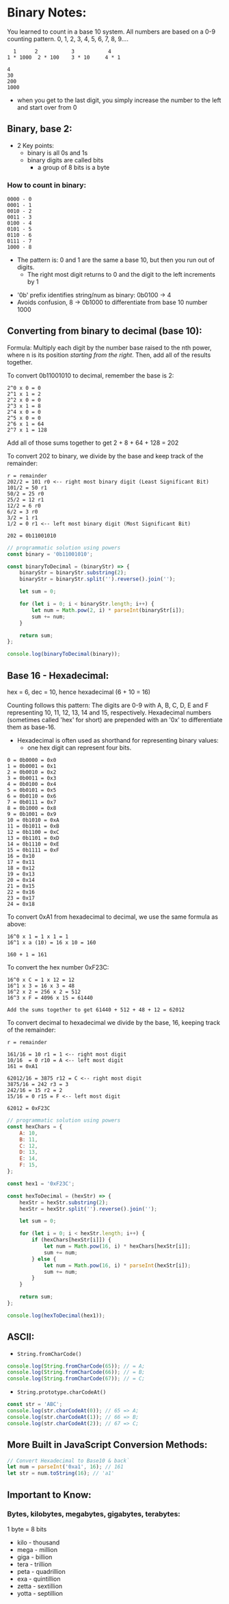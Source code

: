 # Binary Notes:

You learned to count in a base 10 system. All numbers are based on a 0-9 counting pattern.
0, 1, 2, 3, 4, 5, 6, 7, 8, 9....

 ``` 10^3     10^2      10^1      10^0
   1      2           3           4
1 * 1000  2 * 100    3 * 10     4 * 1

4
30
200
1000
```
-   when you get to the last digit, you simply increase the number to the left and start over from 0

## Binary, base 2:

-   2 Key points:
    -   binary is all 0s and 1s
    -   binary digits are called bits
        -   a group of 8 bits is a byte

### How to count in binary:

```
0000 - 0
0001 - 1
0010 - 2
0011 - 3
0100 - 4
0101 - 5
0110 - 6
0111 - 7
1000 - 8
```

-   The pattern is: 0 and 1 are the same a base 10, but then you run out of digits.
    -   The right most digit returns to 0 and the digit to the left increments by 1

*   '0b' prefix identifies string/num as binary: 0b0100 -> 4
*   Avoids confusion, 8 -> 0b1000 to differentiate from base 10 number 1000

## Converting from binary to decimal (base 10):

Formula: Multiply each digit by the number base raised to the nth power, where n
is its position _starting from the right_. Then, add all of the results together.

To convert 0b11001010 to decimal, remember the base is 2:

```
2^0 x 0 = 0
2^1 x 1 = 2
2^2 x 0 = 0
2^3 x 1 = 8
2^4 x 0 = 0
2^5 x 0 = 0
2^6 x 1 = 64
2^7 x 1 = 128
```

Add all of those sums together to get 2 + 8 + 64 + 128 = 202

To convert 202 to binary, we divide by the base and keep track of the remainder:

```
r = remainder
202/2 = 101 r0 <-- right most binary digit (Least Significant Bit)
101/2 = 50 r1
50/2 = 25 r0
25/2 = 12 r1
12/2 = 6 r0
6/2 = 3 r0
3/2 = 1 r1
1/2 = 0 r1 <-- left most binary digit (Most Significant Bit)

202 = 0b11001010
```

```javascript
// programmatic solution using powers
const binary = '0b11001010';

const binaryToDecimal = (binaryStr) => {
    binaryStr = binaryStr.substring(2);
    binaryStr = binaryStr.split('').reverse().join('');

    let sum = 0;

    for (let i = 0; i < binaryStr.length; i++) {
        let num = Math.pow(2, i) * parseInt(binaryStr[i]);
        sum += num;
    }

    return sum;
};

console.log(binaryToDecimal(binary));
```

## Base 16 - Hexadecimal:

hex = 6, dec = 10, hence hexadecimal (6 + 10 = 16)

Counting follows this pattern:
The digits are 0-9 with A, B, C, D, E and F representing 10, 11, 12, 13, 14 and 15, respectively. Hexadecimal numbers (sometimes called 'hex' for short) are prepended with an '0x' to differentiate them as base-16.

-   Hexadecimal is often used as shorthand for representing binary values:
    -   one hex digit can represent four bits.

```
0 = 0b0000 = 0x0
1 = 0b0001 = 0x1
2 = 0b0010 = 0x2
3 = 0b0011 = 0x3
4 = 0b0100 = 0x4
5 = 0b0101 = 0x5
6 = 0b0110 = 0x6
7 = 0b0111 = 0x7
8 = 0b1000 = 0x8
9 = 0b1001 = 0x9
10 = 0b1010 = 0xA
11 = 0b1011 = 0xB
12 = 0b1100 = 0xC
13 = 0b1101 = 0xD
14 = 0b1110 = 0xE
15 = 0b1111 = 0xF
16 = 0x10
17 = 0x11
18 = 0x12
19 = 0x13
20 = 0x14
21 = 0x15
22 = 0x16
23 = 0x17
24 = 0x18
```

To convert 0xA1 from hexadecimal to decimal, we use the same formula as above:

```
16^0 x 1 = 1 x 1 = 1
16^1 x a (10) = 16 x 10 = 160

160 + 1 = 161
```

To convert the hex number 0xF23C:

```
16^0 x C = 1 x 12 = 12
16^1 x 3 = 16 x 3 = 48
16^2 x 2 = 256 x 2 = 512
16^3 x F = 4096 x 15 = 61440

Add the sums together to get 61440 + 512 + 48 + 12 = 62012
```

To convert decimal to hexadecimal we divide by the base, 16, keeping track of the remainder:

```
r = remainder

161/16 = 10 r1 = 1 <-- right most digit
10/16  = 0 r10 = A <-- left most digit
161 = 0xA1

62012/16 = 3875 r12 = C <-- right most digit
3875/16 = 242 r3 = 3
242/16 = 15 r2 = 2
15/16 = 0 r15 = F <-- left most digit

62012 = 0xF23C
```

```javascript
// programmatic solution using powers
const hexChars = {
    A: 10,
    B: 11,
    C: 12,
    D: 13,
    E: 14,
    F: 15,
};

const hex1 = '0xF23C';

const hexToDecimal = (hexStr) => {
    hexStr = hexStr.substring(2);
    hexStr = hexStr.split('').reverse().join('');

    let sum = 0;

    for (let i = 0; i < hexStr.length; i++) {
        if (hexChars[hexStr[i]]) {
            let num = Math.pow(16, i) * hexChars[hexStr[i]];
            sum += num;
        } else {
            let num = Math.pow(16, i) * parseInt(hexStr[i]);
            sum += num;
        }
    }

    return sum;
};

console.log(hexToDecimal(hex1));
```

## ASCII:

-   `String.fromCharCode()`

```javascript
console.log(String.fromCharCode(65)); // = A;
console.log(String.fromCharCode(66)); // = B;
console.log(String.fromCharCode(67)); // = C;
```

-   `String.prototype.charCodeAt()`

```javascript
const str = 'ABC';
console.log(str.charCodeAt(0)); // 65 => A;
console.log(str.charCodeAt(1)); // 66 => B;
console.log(str.charCodeAt(2)); // 67 => C;
```

## More Built in JavaScript Conversion Methods:

```javascript
// Convert Hexadecimal to Base10 & back`
let num = parseInt('0xa1', 16); // 161
let str = num.toString(16); // 'a1'
```

## Important to Know:

### Bytes, kilobytes, megabytes, gigabytes, terabytes:

1 byte = 8 bits

-   kilo - thousand
-   mega - million
-   giga - billion
-   tera - trillion
-   peta - quadrillion
-   exa - quintillion
-   zetta - sextillion
-   yotta - septillion
